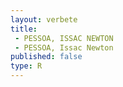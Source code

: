 ```yaml
---
layout: verbete
title:
 - PESSOA, ISSAC NEWTON
 - PESSOA, Issac Newton
published: false
type: R
---
```


